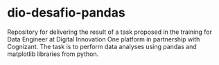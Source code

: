 # dio-desafio-pandas
Repository for delivering the result of a task proposed in the training for Data Engineer at Digital Innovation One platform in partnership with Cognizant. The task is to perform data analyses using pandas and matplotlib libraries from python. 

